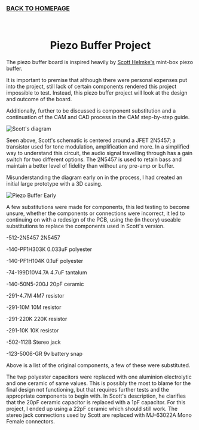 ### [BACK TO HOMEPAGE](https://ejwilcoxprojects.github.io)




<br>

<h1 align="center">Piezo Buffer Project</h2>




The piezo buffer board is inspired heavily by [Scott Helmke's](http://scotthelmke.com/Mint-box-buffer.html) mint-box piezo buffer.

It is important to premise that although there were personal expenses put into the project, still lack of certain components rendered this project impossible to test. Instead, this piezo buffer project will look at the design and outcome of the board. 

Additionally, further to be discussed is component substitution and a continuation of the CAM and CAD process in the CAM step-by-step guide.

![Scott's diagram](https://i.ibb.co/zFz0LWb/Mint-box-buffer-schematic.jpg)

Seen above, Scott's schematic is centered around a JFET 2N5457; a transistor used for tone modulation, amplification and more. In a simplified way to understand this circuit, the audio signal travelling through has a gain switch for two different options. The 2N5457 is used to retain bass and maintain a better level of fidelity than without any pre-amp or buffer.

Misunderstanding the diagram early on in the process, I had created an initial large prototype with a 3D casing.

![Piezo Buffer Early](https://i.ibb.co/Mn0X93Z/piezob-buffer-holder-2-2022-Jul-31-10-32-46-AM-000-Customized-View4599899894-png-alpha.png)

A few substitutions were made for components, this led testing to become unsure, whether the components or connections were incorrect, it led to continuing on with a redesign of the PCB, using the (in theory) useable substitutions to replace the components used in Scott's version. 

-512-2N5457	2N5457

-140-PF1H303K	0.033uF polyester

-140-PF1H104K	0.1uF polyester

-74-199D10V4.7A	4.7uF tantalum

-140-50N5-200J	20pF ceramic

-291-4.7M	4M7 resistor

-291-10M	10M resistor

-291-220K	220K resistor

-291-10K	10K resistor

-502-112B	Stereo jack

-123-5006-GR	9v battery snap


Above is a list of the original components, a few of these were substituted.

The twp polyester capacitors were replaced with one aluminion electrolytic and one ceramic of same values. This is possibly the most to blame for the final design not functioning, but that requires further tests and the appropriate components to begin with.
In Scott's description, he clarifies that the 20pF ceramic capacitor is replaced with a 1pF capacitor. For this project, I ended up using a 22pF ceramic which should still work.
The stereo jack connections used by Scott are replaced with MJ-63022A Mono Female connectors.





